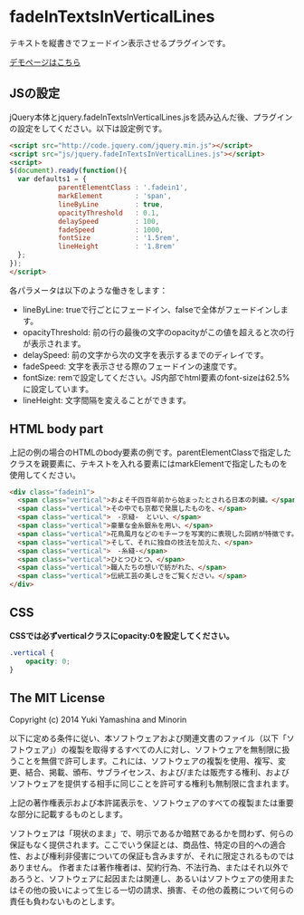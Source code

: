 fadeInTextsInVerticalLines
============================


テキストを縦書きでフェードイン表示させるプラグインです。

[デモページはこちら](http://yukiyamashina.github.io/fadeInTextsInVerticalLines/)

## JSの設定

jQuery本体とjquery.fadeInTextsInVerticalLines.jsを読み込んだ後、プラグインの設定をしてください。以下は設定例です。

```HTML
<script src="http://code.jquery.com/jquery.min.js"></script>
<script src="js/jquery.fadeInTextsInVerticalLines.js"></script>
<script>
$(document).ready(function(){
  var defaults1 = {
            parentElementClass : '.fadein1',
            markElement        : 'span',
            lineByLine         : true,
            opacityThreshold   : 0.1,
            delaySpeed         : 100,
            fadeSpeed          : 1000,
            fontSize           : '1.5rem',
            lineHeight         : '1.8rem'
  };
});
</script>
```

各パラメータは以下のような働きをします：

* lineByLine: trueで行ごとにフェードイン、falseで全体がフェードインします。
* opacityThreshold: 前の行の最後の文字のopacityがこの値を超えると次の行が表示されます。
* delaySpeed: 前の文字から次の文字を表示するまでのディレイです。
* fadeSpeed: 文字を表示させる際のフェードインの速度です。
* fontSize: remで設定してください。JS内部でhtml要素のfont-sizeは62.5%に設定しています。
* lineHeight: 文字間隔を変えることができます。


## HTML body part

上記の例の場合のHTMLのbody要素の例です。parentElementClassで指定したクラスを親要素に、テキストを入れる要素にはmarkElementで指定したものを使用してください。

```HTML
<div class="fadein1">
  <span class="vertical">およそ千四百年前から始まったとされる日本の刺繍。</span>
  <span class="vertical">その中でも京都で発展したものを、</span>
  <span class="vertical">　-京縫-　といい、</span>
  <span class="vertical">豪華な金糸銀糸を用い、</span>
  <span class="vertical">花鳥風月などのモチーフを写実的に表現した図柄が特徴です。</span>
  <span class="vertical">そして、それに独自の技法を加えた、</span>
  <span class="vertical">　-糸縫-</span>
  <span class="vertical">ひとつひとつ、</span>
  <span class="vertical">職人たちの想いで紡がれた、</span>
  <span class="vertical">伝統工芸の美しさをご覧ください。</span>
</div>
```

## CSS

**CSSでは必ずverticalクラスにopacity:0を設定してください。**

```CSS
.vertical {
    opacity: 0;
}
```




## The MIT License
Copyright (c) 2014 Yuki Yamashina and Minorin

以下に定める条件に従い、本ソフトウェアおよび関連文書のファイル（以下「ソフトウェア」）の複製を取得するすべての人に対し、ソフトウェアを無制限に扱うことを無償で許可します。これには、ソフトウェアの複製を使用、複写、変更、結合、掲載、頒布、サブライセンス、および/または販売する権利、およびソフトウェアを提供する相手に同じことを許可する権利も無制限に含まれます。

上記の著作権表示および本許諾表示を、ソフトウェアのすべての複製または重要な部分に記載するものとします。

ソフトウェアは「現状のまま」で、明示であるか暗黙であるかを問わず、何らの保証もなく提供されます。ここでいう保証とは、商品性、特定の目的への適合性、および権利非侵害についての保証も含みますが、それに限定されるものではありません。 作者または著作権者は、契約行為、不法行為、またはそれ以外であろうと、ソフトウェアに起因または関連し、あるいはソフトウェアの使用またはその他の扱いによって生じる一切の請求、損害、その他の義務について何らの責任も負わないものとします。